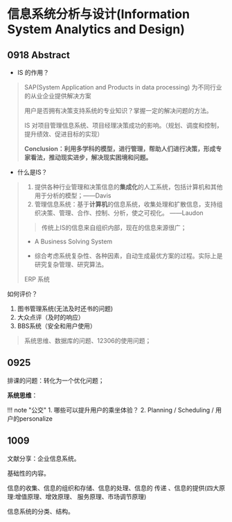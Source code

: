 # 信息系统分析与设计(Information System Analytics and Design)

## 0918 Abstract

- IS 的作用？

> SAP(System Application and Products in data processing) 为不同行业的从业企业提供解决方案
>
> 用户是否拥有决策支持系统的专业知识？掌握一定的解决问题的方法。
>
> IS 对项目管理信息系统、项目经理决策成功的影响。（规划、调度和控制，提升绩效、促进目标的实现）
>
> **Conclusion：利用多学科的模型，进行管理，帮助人们进行决策，形成专家看法，推动现实进步，解决现实困境和问题。**



- 什么是IS？

> 1. 提供各种行业管理和决策信息的**集成化**的人工系统，包括计算机和其他用于分析的模型；——Davis
> 2. 管理信息系统：基于**计算机**的信息系统，收集处理和扩散信息，支持组织决策、管理、合作、控制、分析，使之可视化。 ——Laudon
>
> > 传统上IS的信息来自组织内部，现在的信息来源很广；
>
> - A Business Solving System 
>
> - 综合考虑系统复杂性、各种因素，自动生成最优方案的过程。实际上是研究复杂管理、研究算法。
>
> ERP 系统


如何评价？

1. 图书管理系统(无法及时还书的问题)
2. 大众点评（及时的响应）
3. BBS系统（安全和用户使用）

> 系统思维、数据库的问题、12306的使用问题；

## 0925 


排课的问题：转化为一个优化问题；


**系统思维**：


!!! note "公交"
    1. 哪些可以提升用户的乘坐体验？
    2. Planning / Scheduling / 用户的personalize


## 1009 

文献分享：企业信息系统。

基础性的内容。

信息的收集、信息的组织和存储、信息的处理、信息的 传递 、信息的提供(四大原理:增值原理、增效原理、 服务原理、市场调节原理)


信息系统的分类、结构。


